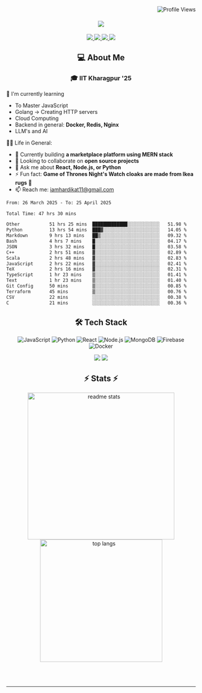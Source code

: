 <img align="right" src="https://komarev.com/ghpvc/?username=hs094&color=blue" alt="Profile Views" />

<h1 align="center">
  <img src="https://readme-typing-svg.herokuapp.com?font=Righteous&size=35&duration=4000&color=2AA889&center=true&vCenter=true&width=500&lines=Hi+There!+👋;I'm+Hardik+Soni+💻;" />
</h1>
<div align="center"> 
  <a href="mailto:iamhardikat11@gmail.com">
    <img src="https://img.shields.io/badge/Gmail-333333?style=for-the-badge&logo=gmail&logoColor=red" />
  </a>
  <a href="https://www.linkedin.com/in/hardik-soni-498271141/" target="_blank">
    <img src="https://img.shields.io/badge/LinkedIn-0077B5?style=for-the-badge&logo=linkedin&logoColor=white" target="_blank" />
  </a>
  <a href="https://hs094-portfolio.netlify.app/" target="_blank">
     <img src="https://img.shields.io/badge/Portfolio-FF5722?style=for-the-badge&logo=todoist&logoColor=white" target="_blank" /> 
  </a>
  <a href="https://www.instagram.com/hardik.s.094/" target="_blank"> 
    <img src="https://img.shields.io/badge/Instagram-E4405F?style=for-the-badge&logo=instagram&logoColor=white)" target="_blank" />
  </a>
</div>

<h2 align="center"> 💻 About Me</h2>
<h3 align="center">🎓 IIT Kharagpur '25</h3>

🌱 I'm currently learning
- To Master JavaScript
- Golang -> Creating HTTP servers
- Cloud Computing
- Backend in general: **Docker, Redis, Nginx**
- LLM's and AI

👍🏻 Life in General:
- 🔭 Currently building **a marketplace platform using MERN stack**
- 👯 Looking to collaborate on **open source projects**
- 💬 Ask me about **React, Node.js, or Python**
- ⚡ Fun fact: **Game of Thrones Night's Watch cloaks are made from Ikea rugs** 🧥
- 📫 Reach me: [iamhardikat11@gmail.com](mailto:iamhardikat11@gmail.com)

<!--START_SECTION:waka-->

```txt
From: 26 March 2025 - To: 25 April 2025

Total Time: 47 hrs 30 mins

Other           51 hrs 25 mins  █████████████░░░░░░░░░░░░   51.98 %
Python          13 hrs 54 mins  ███▓░░░░░░░░░░░░░░░░░░░░░   14.05 %
Markdown        9 hrs 13 mins   ██▒░░░░░░░░░░░░░░░░░░░░░░   09.32 %
Bash            4 hrs 7 mins    █░░░░░░░░░░░░░░░░░░░░░░░░   04.17 %
JSON            3 hrs 32 mins   █░░░░░░░░░░░░░░░░░░░░░░░░   03.58 %
C++             2 hrs 51 mins   ▓░░░░░░░░░░░░░░░░░░░░░░░░   02.89 %
Scala           2 hrs 48 mins   ▓░░░░░░░░░░░░░░░░░░░░░░░░   02.83 %
JavaScript      2 hrs 22 mins   ▓░░░░░░░░░░░░░░░░░░░░░░░░   02.41 %
TeX             2 hrs 16 mins   ▓░░░░░░░░░░░░░░░░░░░░░░░░   02.31 %
TypeScript      1 hr 23 mins    ▒░░░░░░░░░░░░░░░░░░░░░░░░   01.41 %
Text            1 hr 23 mins    ▒░░░░░░░░░░░░░░░░░░░░░░░░   01.40 %
Git Config      50 mins         ▒░░░░░░░░░░░░░░░░░░░░░░░░   00.85 %
Terraform       45 mins         ▒░░░░░░░░░░░░░░░░░░░░░░░░   00.76 %
CSV             22 mins         ░░░░░░░░░░░░░░░░░░░░░░░░░   00.38 %
C               21 mins         ░░░░░░░░░░░░░░░░░░░░░░░░░   00.36 %
```

<!--END_SECTION:waka-->

<h2 align="center">🛠 Tech Stack</h2> 

<div align="center">
  
  ![JavaScript](https://img.shields.io/badge/-JavaScript-F7DF1E?style=flat-square&logo=javascript&logoColor=black)
  ![Python](https://img.shields.io/badge/-Python-3776AB?style=flat-square&logo=python&logoColor=white)
  ![React](https://img.shields.io/badge/-React-61DAFB?style=flat-square&logo=react&logoColor=black)
  ![Node.js](https://img.shields.io/badge/-Node.js-339933?style=flat-square&logo=node.js&logoColor=white)
  ![MongoDB](https://img.shields.io/badge/-MongoDB-47A248?style=flat-square&logo=mongodb&logoColor=white)
  ![Firebase](https://img.shields.io/badge/-Firebase-FFCA28?style=flat-square&logo=firebase&logoColor=black)
  ![Docker](https://img.shields.io/badge/-Docker-2496ED?style=flat-square&logo=docker&logoColor=white)
  
  <img src="https://skillicons.dev/icons?i=react,bootstrap,mui,html,css,vscode,github,figma,tailwind,git,r" />
  <img src="https://skillicons.dev/icons?i=nodejs,python,javascript,typescript,express,firebase,mongodb,c,java,nextjs,mysql,flask" /><br>
</div>

<h2 align="center">⚡ Stats ⚡</h2>

<div align="center">
  <img width=390 src="https://github-readme-stats-salesp07.vercel.app/api?username=hs094&count_private=true&show_icons=true&theme=react&rank_icon=github&border_radius=10" alt="readme stats" />
  <br/>
  <img width=325 align="center" src="https://github-readme-stats-salesp07.vercel.app/api/top-langs/?username=hs094&hide=HTML&langs_count=8&layout=compact&theme=react&border_radius=10&size_weight=0.5&count_weight=0.5&exclude_repo=github-readme-stats" alt="top langs" />
</div>
<br>
<br/><br/>
<hr/>
<br/>
